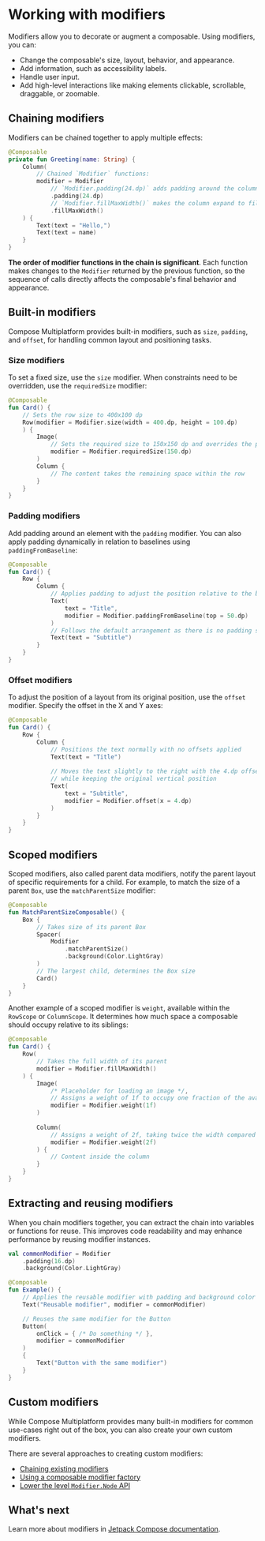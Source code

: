 # Working with modifiers

Modifiers allow you to decorate or augment a composable. Using modifiers, you can:

* Change the composable's size, layout, behavior, and appearance.
* Add information, such as accessibility labels.
* Handle user input.
* Add high-level interactions like making elements clickable, scrollable, draggable, or zoomable.

## Chaining modifiers 

Modifiers can be chained together to apply multiple effects:

```kotlin
@Composable
private fun Greeting(name: String) {
    Column(
        // Chained `Modifier` functions:
        modifier = Modifier
            // `Modifier.padding(24.dp)` adds padding around the column
            .padding(24.dp)
            // `Modifier.fillMaxWidth()` makes the column expand to fill the available width
            .fillMaxWidth()
    ) {
        Text(text = "Hello,")
        Text(text = name)
    }
}
```

**The order of modifier functions in the chain is significant**. Each function makes changes to the `Modifier` returned by 
the previous function, so the sequence of calls directly affects the composable's final behavior and appearance.

## Built-in modifiers

Compose Multiplatform provides built-in modifiers, such as `size`, `padding`, and `offset`, for handling common 
layout and positioning tasks.

### Size modifiers

To set a fixed size, use the `size` modifier. When constraints need to be overridden, use the `requiredSize` modifier:

```kotlin
@Composable
fun Card() {
    // Sets the row size to 400x100 dp
    Row(modifier = Modifier.size(width = 400.dp, height = 100.dp)
    ) {
        Image(
            // Sets the required size to 150x150 dp and overrides the parent`s 100 dp limit
            modifier = Modifier.requiredSize(150.dp)
        )
        Column {
            // The content takes the remaining space within the row
        }
    }
}
```

### Padding modifiers

Add padding around an element with the `padding` modifier. You can also apply padding dynamically in relation to 
baselines using `paddingFromBaseline`:

```kotlin
@Composable
fun Card() {
    Row {
        Column {
            // Applies padding to adjust the position relative to the baseline
            Text(
                text = "Title",
                modifier = Modifier.paddingFromBaseline(top = 50.dp)
            )
            // Follows the default arrangement as there is no padding specified
            Text(text = "Subtitle")
        }
    }
}
```

### Offset modifiers

To adjust the position of a layout from its original position, use the `offset` modifier. Specify the offset in the X and Y axes:

```kotlin
@Composable
fun Card() {
    Row {
        Column {
            // Positions the text normally with no offsets applied
            Text(text = "Title")
            
            // Moves the text slightly to the right with the 4.dp offset along the X-axis,
            // while keeping the original vertical position
            Text(
                text = "Subtitle",
                modifier = Modifier.offset(x = 4.dp)
            )
        }
    }
}
```

## Scoped modifiers

Scoped modifiers, also called parent data modifiers, notify the parent layout of specific requirements for a child.
For example, to match the size of a parent `Box`, use the `matchParentSize` modifier:

```kotlin
@Composable
fun MatchParentSizeComposable() {
    Box {
        // Takes size of its parent Box
        Spacer(
            Modifier
                .matchParentSize() 
                .background(Color.LightGray)
        )
        // The largest child, determines the Box size
        Card()
    }
}
```

Another example of a scoped modifier is `weight`, available within the `RowScope` or `ColumnScope`. 
It determines how much space a composable should occupy relative to its siblings:

```kotlin
@Composable
fun Card() {
    Row(
        // Takes the full width of its parent
        modifier = Modifier.fillMaxWidth() 
    ) {
        Image(
            /* Placeholder for loading an image */,
            // Assigns a weight of 1f to occupy one fraction of the available space 
            modifier = Modifier.weight(1f) 
        )
        
        Column(
            // Assigns a weight of 2f, taking twice the width compared to the Image
            modifier = Modifier.weight(2f)
        ) {
            // Content inside the column
        }
    }
}
```

## Extracting and reusing modifiers 

When you chain modifiers together, you can extract the chain into variables or functions for reuse. 
This improves code readability and may enhance performance by reusing modifier instances.

```kotlin
val commonModifier = Modifier
    .padding(16.dp)
    .background(Color.LightGray)

@Composable
fun Example() {
    // Applies the reusable modifier with padding and background color
    Text("Reusable modifier", modifier = commonModifier)

    // Reuses the same modifier for the Button
    Button(
        onClick = { /* Do something */ },
        modifier = commonModifier
    )
    {
        Text("Button with the same modifier")
    }
}
```

## Custom modifiers

While Compose Multiplatform provides many built-in modifiers for common use-cases right out of the box, you can also 
create your own custom modifiers.

There are several approaches to creating custom modifiers:

* [Chaining existing modifiers](https://developer.android.com/develop/ui/compose/custom-modifiers#chain-existing)
* [Using a composable modifier factory](https://developer.android.com/develop/ui/compose/custom-modifiers#create_a_custom_modifier_using_a_composable_modifier_factory)
* [Lower the level `Modifier.Node` API](https://developer.android.com/develop/ui/compose/custom-modifiers#implement-custom)

## What's next

Learn more about modifiers in [Jetpack Compose documentation](https://developer.android.com/develop/ui/compose/modifiers).